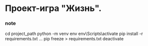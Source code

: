 # Проект-игра "Жизнь".


### note
cd project_path
python -m venv env
env\Scripts\activate
pip install -r requirements.txt
...
pip freeze > requirements.txt
deactivate